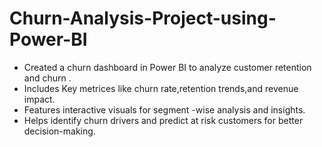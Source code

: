 # Churn-Analysis-Project-using-Power-BI
- Created a churn dashboard in Power BI to analyze customer retention and churn .
- Includes Key metrices like churn rate,retention trends,and revenue impact.
- Features interactive visuals for segment -wise analysis and insights.
- Helps identify churn drivers and predict at risk customers for better decision-making.
